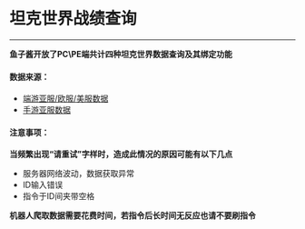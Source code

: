 # 坦克世界战绩查询
***
**鱼子酱开放了PC\PE端共计四种坦克世界数据查询及其绑定功能**

#### 数据来源：

* [端游亚服/欧服/美服数据](https://tanks.gg)
* [手游亚服数据](https://www.blitzstars.com)

#### 注意事项：
**当频繁出现“请重试”字样时，造成此情况的原因可能有以下几点**

* 服务器网络波动，数据获取异常
* ID输入错误
* 指令于ID间夹带空格

**机器人爬取数据需要花费时间，若指令后长时间无反应也请不要刷指令**
